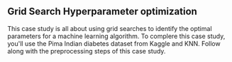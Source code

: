 ## Grid Search Hyperparameter optimization

This case study is all about using grid searches to identify the optimal parameters for a machine learning algorithm. To complere this case study, you'll use the Pima Indian diabetes dataset from Kaggle and KNN. Follow along with the preprocessing steps of this case study.
